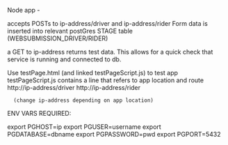 Node app - 

  accepts POSTs to ip-address/driver and ip-address/rider
  Form data is inserted into relevant postGres STAGE table
    (WEBSUBMISSION_DRIVER/RIDER) 

  a GET to ip-address returns test data. This allows for a quick check that 
  service is running and connected to db.

Use testPage.html (and linked testPageScript.js) to test app
  testPageScript.js contains a line that refers to app location and route
      http://ip-address/driver
      http://ip-address/rider

      (change ip-address depending on app location)

ENV VARS REQUIRED:

export PGHOST=ip
export PGUSER=username
export PGDATABASE=dbname
export PGPASSWORD=pwd
export PGPORT=5432
